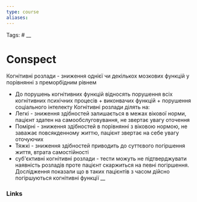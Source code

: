 ```yaml
---
type: course
aliases:
---
```

Tags: #
__
# Conspect
Когнітивні розлади - зниження однієї чи декількох мозкових функцій у порівнянні з преморбідним рівнем
- До порушень когнітивних функцій відносять порушення всіх когнітивних психічних процесів + виконвачих функцій + порушення соціального інтелекту
Когнітивні розлади ділять на:
- Легкі - зниження здібностей залишається в межах вікової норми, пацієнт здатен на самообслуговування, не звертає увагу оточення
- Помірні - зниження здібностей в порівнянні з віковою нормою, не заважає повсякденному життю, пацієнт звертає на себе увагу оточуючих
- Тяжкі - зниження здібностей приводить до суттєвого погіршення життя, втрата самостійності
- суб'єктивні когнітивні розлади - тести можуть не підтверджувати наявність розладів проте пацієнт скаржиться на певні погіршення. Дослідження показали що в таких пацієнтів з часом дійсно погіршуються когнітивні функції
__
### Links
